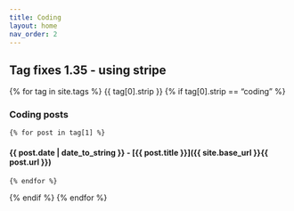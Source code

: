 ```yaml
---
title: Coding
layout: home
nav_order: 2
---
```


## Tag fixes 1.35 - using stripe


{% for tag in site.tags %}
  {{ tag[0].strip }}
  {% if tag[0].strip == “coding” %}
### Coding posts
    {% for post in tag[1] %}
#### {{ post.date | date_to_string }} - [{{ post.title }}]({{ site.base_url }}{{ post.url }})
    {% endfor %}
  {% endif %} 
{% endfor %}